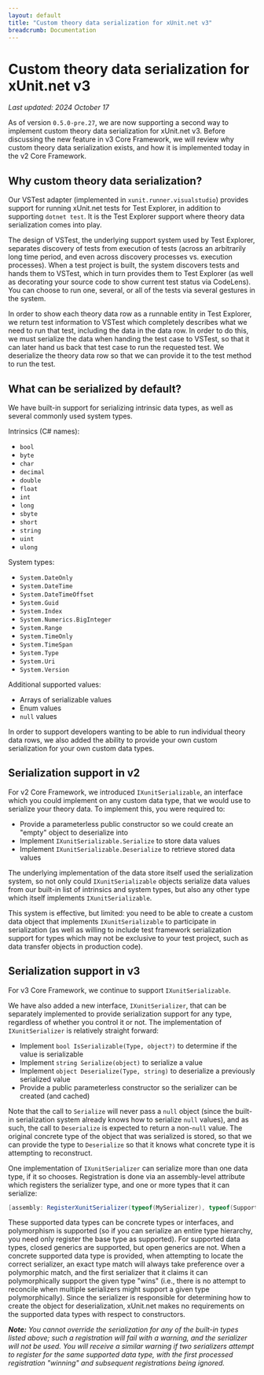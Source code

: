 ```yaml
---
layout: default
title: "Custom theory data serialization for xUnit.net v3"
breadcrumb: Documentation
---
```


# Custom theory data serialization for xUnit.net v3

_Last updated: 2024 October 17_

As of version `0.5.0-pre.27`, we are now supporting a second way to implement custom theory data serialization for xUnit.net v3. Before discussing the new feature in v3 Core Framework, we will review why custom theory data serialization exists, and how it is implemented today in the v2 Core Framework.

## Why custom theory data serialization?

Our VSTest adapter (implemented in `xunit.runner.visualstudio`) provides support for running xUnit.net tests for Test Explorer, in addition to supporting `dotnet test`. It is the Test Explorer support where theory data serialization comes into play.

The design of VSTest, the underlying support system used by Test Explorer, separates discovery of tests from execution of tests (across an arbitrarily long time period, and even across discovery processes vs. execution processes). When a test project is built, the system discovers tests and hands them to VSTest, which in turn provides them to Test Explorer (as well as decorating your source code to show current test status via CodeLens). You can choose to run one, several, or all of the tests via several gestures in the system.

In order to show each theory data row as a runnable entity in Test Explorer, we return test information to VSTest which completely describes what we need to run that test, including the data in the data row. In order to do this, we must serialize the data when handing the test case to VSTest, so that it can later hand us back that test case to run the requested test. We deserialize the theory data row so that we can provide it to the test method to run the test.

## What can be serialized by default?

We have built-in support for serializing intrinsic data types, as well as several commonly used system types.

Intrinsics (C# names):

* `bool`
* `byte`
* `char`
* `decimal`
* `double`
* `float`
* `int`
* `long`
* `sbyte`
* `short`
* `string`
* `uint`
* `ulong`

System types:

* `System.DateOnly`
* `System.DateTime`
* `System.DateTimeOffset`
* `System.Guid`
* `System.Index`
* `System.Numerics.BigInteger`
* `System.Range`
* `System.TimeOnly`
* `System.TimeSpan`
* `System.Type`
* `System.Uri`
* `System.Version`

Additional supported values:

* Arrays of serializable values
* Enum values
* `null` values

In order to support developers wanting to be able to run individual theory data rows, we also added the ability to provide your own custom serialization for your own custom data types.

## Serialization support in v2

For v2 Core Framework, we introduced `IXunitSerializable`, an interface which you could implement on any custom data type, that we would use to serialize your theory data. To implement this, you were required to:

* Provide a parameterless public constructor so we could create an "empty" object to deserialize into
* Implement `IXunitSerializable.Serialize` to store data values
* Implement `IXunitSerializable.Deserialize` to retrieve stored data values

The underlying implementation of the data store itself used the serialization system, so not only could `IXunitSerializable` objects serialize data values from our built-in list of intrinsics and system types, but also any other type which itself implements `IXunitSerializable`.

This system is effective, but limited: you need to be able to create a custom data object that implements `IXunitSerializable` to participate in serialization (as well as willing to include test framework serialization support for types which may not be exclusive to your test project, such as data transfer objects in production code).

## Serialization support in v3

For v3 Core Framework, we continue to support `IXunitSerializable`.

We have also added a new interface, `IXunitSerializer`, that can be separately implemented to provide serialization support for any type, regardless of whether you control it or not. The implementation of `IXunitSerializer` is relatively straight forward:

* Implement `bool IsSerializable(Type, object?)` to determine if the value is serializable
* Implement `string Serialize(object)` to serialize a value
* Implement `object Deserialize(Type, string)` to deserialize a previously serialized value
* Provide a public parameterless constructor so the serializer can be created (and cached)

Note that the call to `Serialize` will never pass a `null` object (since the built-in serialization system already knows how to serialize `null` values), and as such, the call to `Deserialize` is expected to return a non-`null` value. The original concrete type of the object that was serialized is stored, so that we can provide the type to `Deserialize` so that it knows what concrete type it is attempting to reconstruct.

One implementation of `IXunitSerializer` can serialize more than one data type, if it so chooses. Registration is done via an assembly-level attribute which registers the serializer type, and one or more types that it can serialize:

```csharp
[assembly: RegisterXunitSerializer(typeof(MySerializer), typeof(SupportedType1), typeof(SupportedType2), ...]
```

These supported data types can be concrete types or interfaces, and polymorphism is supported (so if you can serialize an entire type hierarchy, you need only register the base type as supported). For supported data types, closed generics are supported, but open generics are not. When a concrete supported data type is provided, when attempting to locate the correct serializer, an exact type match will always take preference over a polymorphic match, and the first serializer that it claims it can polymorphically support the given type "wins" (i.e., there is no attempt to reconcile when multiple serializers might support a given type polymorphically). Since the serializer is responsible for determining how to create the object for deserialization, xUnit.net makes no requirements on the supported data types with respect to constructors.

_**Note:** You cannot override the serialization for any of the built-in types listed above; such a registration will fail with a warning, and the serializer will not be used. You will receive a similar warning if two serializers attempt to register for the same supported data type, with the first processed registration "winning" and subsequent registrations being ignored._

